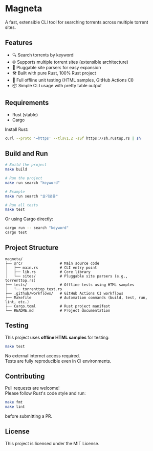 # Magneta

A fast, extensible CLI tool for searching torrents across multiple torrent sites.

## Features

- 🔍 Search torrents by keyword
- 🌐 Supports multiple torrent sites (extensible architecture)
- 🧩 Pluggable site parsers for easy expansion
- 🛠️ Built with pure Rust, 100% Rust project
- 🧪 Full offline unit testing (HTML samples, GitHub Actions CI)
- 📦 Simple CLI usage with pretty table output


## Requirements

- Rust (stable)
- Cargo

Install Rust:  
```bash
curl --proto '=https' --tlsv1.2 -sSf https://sh.rustup.rs | sh
```

## Build and Run

```bash
# Build the project
make build

# Run the project
make run search "keyword"

# Example
make run search "슬기로울"

# Run all tests
make test
```

Or using Cargo directly:

```bash
cargo run -- search "keyword"
cargo test
```

## Project Structure

```text
magneta/
├── src/                 # Main source code
│   ├── main.rs          # CLI entry point
│   ├── lib.rs           # Core library
│   └── sites/           # Pluggable site parsers (e.g., torrenttop.rs)
├── tests/               # Offline tests using HTML samples
│   └── torrenttop_test.rs
├── .github/workflows/   # GitHub Actions CI workflows
├── Makefile             # Automation commands (build, test, run, lint, etc.)
├── Cargo.toml           # Rust project manifest
└── README.md            # Project documentation
```

## Testing

This project uses **offline HTML samples** for testing:

```bash
make test
```

No external internet access required.  
Tests are fully reproducible even in CI environments.

## Contributing

Pull requests are welcome!  
Please follow Rust's code style and run:

```bash
make fmt
make lint
```
before submitting a PR.

## License

This project is licensed under the MIT License.

